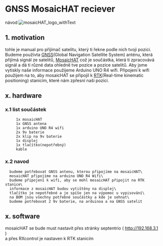 # GNSS MosaicHAT reciever
návod
![mosaicHAT_logo_withText](https://github.com/user-attachments/assets/fa5d2720-5744-4d43-ac49-5d1017e8f0d1)

## 1. motivation
tohle je manual pro přijímač satelitu, který ti řekne podle nich tvoji pozici. Budeme používta [GNSS](https://en.wikipedia.org/wiki/Satellite_navigation)(Global Navigation Satellite System) anténu, která přijímá signál ze satelitů, [MosaicHAT](https://github.com/septentrio-gnss/mosaicHAT/tree/master) což je součástka, která ti zpracovává signál a dá ti různé data ohledně tve pozice a pozice satelitů. Aby jsme vytiskly naše informace použijeme Arduino UNO R4 wifi. Připojení k wifi použijem na to, aby mosaicHAT se připojil k [RTK](https://en.wikipedia.org/wiki/Real-time_kinematic_positioning)(Real-time kinematic positioning) stanicím, které nám zpřesní naši pozici.

## x. hardware
   ### x.1 list součástek
         1x mosaicHAT
         1x GNSS antena
         1x arduino UNO R4 wifi
         2x 9v baterie
         2x klip na 9v baterie
         1x displej
         1x tlačítko(nepotřebný)
         kable
   ### x.2 navod   
      budeme potřebovat GNSS antenu, kterou připojíme na mosaicHAT\
      mosaicHAT připojíme na arduino UNO R4 Wifi\
      budeme připojení k wifi, aby se mohl mosaicHAT připojit na RTK stanice\
      informace z mosaicHAT budou vytištěny na displej\
      tlačítko je nepotřebné a je spíše jen na výpomoc u vypisování\
      na BOM jsou všechny potřebné součástky a kde je sehnat\
      budeme potřebovat 2 9v baterie, na arduinoa a na GNSS satelit

## x. software

   mosaicHAT se bude must nastavit přes stránky septentrio ( http://192.168.3.1 ) \
   a přes RXcontrol je nastaven k RTK stanicím

